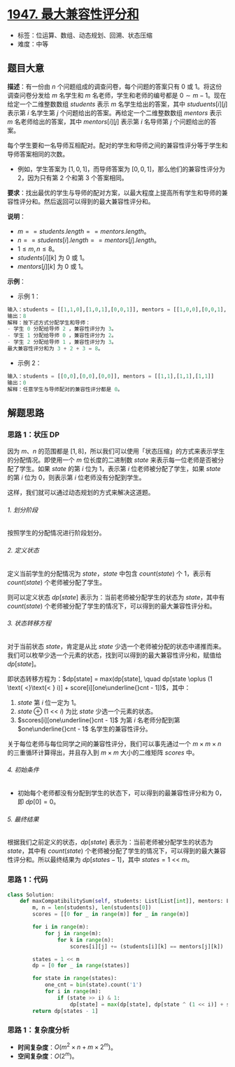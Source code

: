 # [1947. 最大兼容性评分和](https://leetcode.cn/problems/maximum-compatibility-score-sum/)

- 标签：位运算、数组、动态规划、回溯、状态压缩
- 难度：中等

## 题目大意

**描述**：有一份由 $n$ 个问题组成的调查问卷，每个问题的答案只有 $0$ 或 $1$。将这份调查问卷分发给 $m$ 名学生和 $m$ 名老师，学生和老师的编号都是 $0 \sim m - 1$。现在给定一个二维整数数组 $students$ 表示 $m$ 名学生给出的答案，其中 $studuents[i][j]$ 表示第 $i$ 名学生第 $j$ 个问题给出的答案。再给定一个二维整数数组 $mentors$ 表示 $m$ 名老师给出的答案，其中 $mentors[i][j]$ 表示第 $i$ 名导师第 $j$ 个问题给出的答案。

每个学生要和一名导师互相配对。配对的学生和导师之间的兼容性评分等于学生和导师答案相同的次数。

- 例如，学生答案为 $[1, 0, 1]$，而导师答案为 $[0, 0, 1]$，那么他们的兼容性评分为 $2$，因为只有第 $2$ 个和第 $3$ 个答案相同。

**要求**：找出最优的学生与导师的配对方案，以最大程度上提高所有学生和导师的兼容性评分和。然后返回可以得到的最大兼容性评分和。

**说明**：

- $m == students.length == mentors.length$。
- $n == students[i].length == mentors[j].length$。
- $1 \le m, n \le 8$。
- $students[i][k]$ 为 $0$ 或 $1$。
- $mentors[j][k]$ 为 $0$ 或 $1$。

**示例**：

- 示例 1：

```Python
输入：students = [[1,1,0],[1,0,1],[0,0,1]], mentors = [[1,0,0],[0,0,1],[1,1,0]]
输出：8
解释：按下述方式分配学生和导师：
- 学生 0 分配给导师 2 ，兼容性评分为 3。
- 学生 1 分配给导师 0 ，兼容性评分为 2。
- 学生 2 分配给导师 1 ，兼容性评分为 3。
最大兼容性评分和为 3 + 2 + 3 = 8。
```

- 示例 2：

```Python
输入：students = [[0,0],[0,0],[0,0]], mentors = [[1,1],[1,1],[1,1]]
输出：0
解释：任意学生与导师配对的兼容性评分都是 0。
```

## 解题思路

### 思路 1：状压 DP

因为 $m$、$n$ 的范围都是 $[1, 8]$，所以我们可以使用「状态压缩」的方式来表示学生的分配情况。即使用一个 $m$ 位长度的二进制数 $state$ 来表示每一位老师是否被分配了学生。如果 $state$ 的第 $i$ 位为 $1$，表示第 $i$ 位老师被分配了学生，如果 $state$ 的第 $i$ 位为 $0$，则表示第 $i$ 位老师没有分配到学生。

这样，我们就可以通过动态规划的方式来解决这道题。

###### 1. 划分阶段

按照学生的分配情况进行阶段划分。

###### 2. 定义状态

定义当前学生的分配情况为 $state$，$state$ 中包含 $count(state)$ 个 $1$，表示有 $count(state)$ 个老师被分配了学生。

则可以定义状态 $dp[state]$ 表示为：当前老师被分配学生的状态为 $state$，其中有 $count(state)$ 个老师被分配了学生的情况下，可以得到的最大兼容性评分和。

###### 3. 状态转移方程

对于当前状态 $state$，肯定是从比 $state$ 少选一个老师被分配的状态中递推而来。我们可以枚举少选一个元素的状态，找到可以得到的最大兼容性评分和，赋值给 $dp[state]$。

即状态转移方程为：$dp[state] = max(dp[state], \quad dp[state \oplus (1 \text{ <}\text{< } i)] + score[i][one\underline{}cnt - 1])$，其中：

1. $state$ 第 $i$ 位一定为 $1$。
2. $state \oplus (1 \text{ <}\text{< } i)$ 为比 $state$ 少选一个元素的状态。
3. $scores[i][one\underline{}cnt - 1]$ 为第 $i$ 名老师分配到第 $one\underline{}cnt - 1$ 名学生的兼容性评分。

关于每位老师与每位同学之间的兼容性评分，我们可以事先通过一个 $m \times m \times n$ 的三重循环计算得出，并且存入到 $m \times m$ 大小的二维矩阵 $scores$ 中。

###### 4. 初始条件

- 初始每个老师都没有分配到学生的状态下，可以得到的最兼容性评分和为 $0$，即 $dp[0] = 0$。

###### 5. 最终结果

根据我们之前定义的状态，$dp[state]$ 表示为：当前老师被分配学生的状态为 $state$，其中有 $count(state)$ 个老师被分配了学生的情况下，可以得到的最大兼容性评分和。所以最终结果为 $dp[states - 1]$，其中 $states = 1 \text{ <}\text{< } m$。

### 思路 1：代码

```Python
class Solution:
    def maxCompatibilitySum(self, students: List[List[int]], mentors: List[List[int]]) -> int:
        m, n = len(students), len(students[0])
        scores = [[0 for _ in range(m)] for _ in range(m)]

        for i in range(m):
            for j in range(m):
                for k in range(n):
                    scores[i][j] += (students[i][k] == mentors[j][k])

        states = 1 << m
        dp = [0 for _ in range(states)]

        for state in range(states):
            one_cnt = bin(state).count('1')
            for i in range(m):
                if (state >> i) & 1:
                    dp[state] = max(dp[state], dp[state ^ (1 << i)] + scores[i][one_cnt - 1])
        return dp[states - 1]
```

### 思路 1：复杂度分析

- **时间复杂度**：$O(m^2 \times n + m \times 2^m)$。
- **空间复杂度**：$O(2^m)$。

